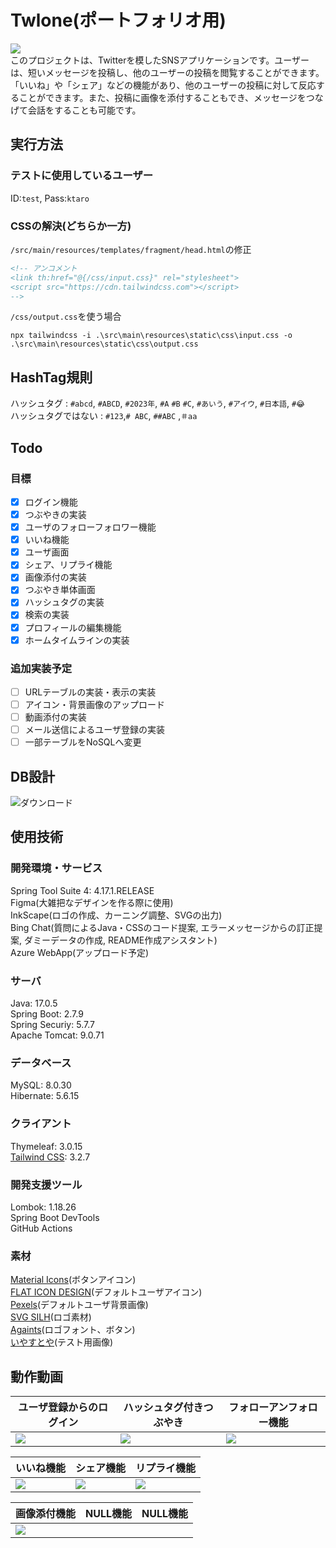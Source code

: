 # Twlone(ポートフォリオ用)
![](https://img.shields.io/github/commit-activity/w/takashikawanaka/Twlone)  
このプロジェクトは、Twitterを模したSNSアプリケーションです。ユーザーは、短いメッセージを投稿し、他のユーザーの投稿を閲覧することができます。「いいね」や「シェア」などの機能があり、他のユーザーの投稿に対して反応することができます。また、投稿に画像を添付することもでき、メッセージをつなげて会話をすることも可能です。



## 実行方法
### テストに使用しているユーザー
ID:`test`, Pass:`ktaro`
### CSSの解決(どちらか一方)
`/src/main/resources/templates/fragment/head.html`の修正
``` HTML
<!-- アンコメント
<link th:href="@{/css/input.css}" rel="stylesheet">
<script src="https://cdn.tailwindcss.com"></script>
-->
```
`/css/output.css`を使う場合
```
npx tailwindcss -i .\src\main\resources\static\css\input.css -o .\src\main\resources\static\css\output.css
```

## HashTag規則

ハッシュタグ : `#abcd`, `#ABCD`, `#2023年`, `#A` `#B` `#C`, `#あいう`, `#アイウ`, `#日本語`, `#😂`  
ハッシュタグではない : `#123`,`# ABC`, `##ABC` ,`＃aa`  

## Todo
### 目標
- [x] ログイン機能
- [x] つぶやきの実装
- [x] ユーザのフォローフォロワー機能
- [x] いいね機能
- [x] ユーザ画面
- [x] シェア、リプライ機能
- [x] 画像添付の実装
- [x] つぶやき単体画面
- [x] ハッシュタグの実装
- [x] 検索の実装 
- [x] プロフィールの編集機能
- [x] ホームタイムラインの実装

### 追加実装予定
- [ ] URLテーブルの実装・表示の実装
- [ ] アイコン・背景画像のアップロード
- [ ] 動画添付の実装
- [ ] メール送信によるユーザ登録の実装
- [ ] 一部テーブルをNoSQLへ変更

## DB設計
![ダウンロード](https://user-images.githubusercontent.com/123621760/231131617-c931c77e-5769-463c-9d2e-e730ea904046.png)

## 使用技術
### 開発環境・サービス
Spring Tool Suite 4: 4.17.1.RELEASE  
Figma(大雑把なデザインを作る際に使用)  
InkScape(ロゴの作成、カーニング調整、SVGの出力)  
Bing Chat(質問によるJava・CSSのコード提案, エラーメッセージからの訂正提案, ダミーデータの作成, README作成アシスタント)  
Azure WebApp(アップロード予定)  

### サーバ
Java: 17.0.5  
Spring Boot: 2.7.9  
Spring Securiy: 5.7.7  
Apache Tomcat: 9.0.71

### データベース
MySQL: 8.0.30  
Hibernate: 5.6.15

### クライアント
Thymeleaf: 3.0.15  
[Tailwind CSS](https://tailwindcss.com): 3.2.7

### 開発支援ツール
Lombok: 1.18.26  
Spring Boot DevTools  
GitHub Actions

### 素材
[Material Icons](https://fonts.google.com/icons)(ボタンアイコン)  
[FLAT ICON DESIGN](http://flat-icon-design.com)(デフォルトユーザアイコン)  
[Pexels](https://www.pexels.com/de-de/suche/desktop%20hintergrundbilder/)(デフォルトユーザ背景画像)  
[SVG SILH](https://svgsilh.com/image/310517.html)(ロゴ素材)  
[Againts](https://pixelbuddha.net/fonts/free-font-againts-typeface)(ロゴフォント、ボタン)  
[いやすとや](https://www.irasutoya.com)(テスト用画像)

## 動作動画
| ユーザ登録からのログイン | ハッシュタグ付きつぶやき | フォローアンフォロー機能 |
| ------------- | ------------- | ------------- |
| <img src="https://user-images.githubusercontent.com/123621760/232187472-f2b0fabb-30ea-4478-ba7f-9f7aa90ffb4d.gif"> | <img src="https://user-images.githubusercontent.com/123621760/232189688-c3259114-4408-449b-9bae-2795d94a06b0.gif"> | <img src="https://user-images.githubusercontent.com/123621760/232190095-656a7eec-9afd-45bf-8a65-444d6437436f.gif"> |

| いいね機能 | シェア機能 | リプライ機能 |
| ------------- | ------------- | ------------- | 
| <img src="https://user-images.githubusercontent.com/123621760/232190425-d80ebe9c-1f75-48ae-b98c-324e687377c4.gif"> | <img src="https://user-images.githubusercontent.com/123621760/232190796-f3d5dbd4-e044-4439-a00d-4d7b29220fec.gif"> | <img src="https://user-images.githubusercontent.com/123621760/232190501-bca141fd-8833-4db8-9a50-4ba133041662.gif"> |

| 画像添付機能 | NULL機能 | NULL機能 |
| ------------- | ------------- | ------------- | 
| <img src="https://user-images.githubusercontent.com/123621760/232190916-c0287466-008e-4341-a065-abc77523899b.gif"> |  |  |


